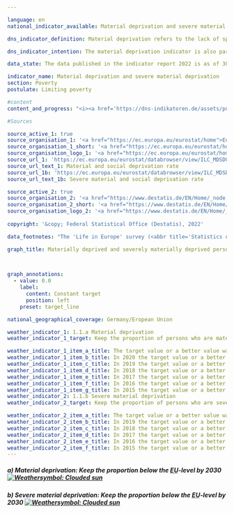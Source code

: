 ```yaml
---

language: en    
national_indicator_available: Material deprivation and severe material deprivation    

dns_indicator_definition: Material deprivation refers to the lack of specific consumer goods and the involuntary foregoing of discretionary consumption for financial reasons. The two indicators indicate the proportion of people out of the total population who are deemed to suffer material deprivation (1.1.a) or severe material deprivation (1.1.b). Material deprivation describes the situation of all people whose household meets at least three (four in the case of severe material deprivation) out of nine defined criteria reflecting the financial restrictions on the household.    

dns_indicator_intention: The material deprivation indicator is also part of the extensive poverty and wealth reporting conducted by the German Government. By identifying individual deficiencies, it is intended to map the types of personal circumstances in which a risk of poverty exists. The aim of the fight against material deprivation is to ensure that the percentages of persons in Germany who are materially deprived and who are severely materially deprived should both be below the average for the European Union.    

data_state: The data published in the indicator report 2022 is as of 30.11.2022. The data shown on this platform is updated regularly, so that more current data may be available online than published in the <a href="https://dns-indikatoren.de/assets/publications/reports/en/2022.pdf">indicator report 2022</a>.    

indicator_name: Material deprivation and severe material deprivation    
section: Poverty    
postulate: Limiting poverty    

#content     
content_and_progress: "<i><a href='https://dns-indikatoren.de/assets/publications/reports/en/2022.pdf'>Text from the Indicator Report 2022 </a></i><br>The data are drawn from the <abbr title='European Union'>EU</abbr>-wide harmonised annual Statistics on Income and Living Conditions (<abbr title='Statistics on Income and Living Conditions'>EU-SILC</abbr>), the results of a survey conducted in Germany by the Federal Statistical Office in cooperation with the statistical offices of the various Länder under the title 'Living in Europe”. This involves some 14,000 private households in Germany, which voluntarily provide information about their income and living conditions annually.<br>Both indicators show the percentage of the population who, in their own estimation, involuntarily forego consumption or experience shortages in several areas for financial reasons. Purchases of selected lifestyle items considered in Europe to be appropriate, desirable or even essential were used as evaluation criteria. These nine criteria used to define material deprivation are standardised for all countries in which the <abbr title='Statistics on Income and Living Conditions'>EU-SILC</abbr> survey is conducted, which makes <abbr title='European Union'>EU</abbr>-wide comparisons possible.<br>Specifically, the nine attributes are as follows: the lack of a car, a washing machine, a colour TV or a telephone in the household (in each case because the household is unable to afford one), a financial problem paying rent, mortgage or utility bills on time, being unable to provide for adequate heating in the home, being unable to eat meat, fish or an equivalent vegetarian meal every second day, not being able to spend a one-week holiday away from home each year or being unable to meet unexpected expenditure of a specific amount (<abbr title='Euro'>EUR</abbr> 1,050 in 2018) from the household budget.<br>Material deprivation is associated with the problem of social exclusion, because participation in social life is jeopardised by a lack of funds. This measure of severe material deprivation is also part of the 'poverty or social exclusion” indicator, which is used to measure progress towards one of the five headline targets of the Europe 2020 strategy (combating poverty and social exclusion).<br>In 2018, 7.8% of the population in Germany were classed as materially deprived, while 3.1% were subject to severe material deprivation. The corresponding values in 2010 were 11.1% and 4.5% respectively, and they were even slightly higher in some cases in the years immediately following. The level has thus shown a slight fall over time, similar to that in the <abbr title='European Union'>EU</abbr> as a whole. The average values for people in the <abbr title='European Union'>EU</abbr>, however, are considerably higher on both counts than the corresponding values for Germany. In 2018, for instance, the materially deprived proportion of the <abbr title='European Union'>EU</abbr> population, as estimated by the Statistical Office of the European Union (Eurostat), was 13.1%, which is more than half the German figure. A total of 5.9% were classed as severely materially deprived. This quota is 90% higher than the corresponding value in Germany."    

#Sources    

source_active_1: true
source_organisation_1: '<a href="https://ec.europa.eu/eurostat/home">Eurostat</a>'
source_organisation_1_short: '<a href="https://ec.europa.eu/eurostat/home">Eurostat</a>'
source_organisation_logo_1: '<a href="https://ec.europa.eu/eurostat/home"><img src="https://dnsUpgradeEnvironment.github.io/dns-indicators/en/public/OrgImgDe/eurostat.png" alt="Eurostat" title=" Click here to visit the homepage of the organizationEurostat" style="height:60px; width:148px; border: transparent"/></a>'
source_url_1: 'https://ec.europa.eu/eurostat/databrowser/view/ILC_MDSD07/default/table?lang=en'
source_url_text_1: Material and social deprivation rate
source_url_1b: 'https://ec.europa.eu/eurostat/databrowser/view/ILC_MDSD11__custom_3696252/default/table?lang=en'
source_url_text_1b: Severe material and social deprivation rate

source_active_2: true
source_organisation_2: '<a href="https://www.destatis.de/EN/Home/_node.html">Federal Statistical Office</a>'
source_organisation_2_short: '<a href="https://www.destatis.de/EN/Home/_node.html">Federal Statistical Office</a>'
source_organisation_logo_2: '<a href="https://www.destatis.de/EN/Home/_node.html"><img src="https://dnsUpgradeEnvironment.github.io/dns-indicators/en/public/OrgImgDe/destatis.png" alt="Federal Statistical Office" title=" Click here to visit the homepage of the organizationFederal Statistical Office" style="height:60px; width:148px; border: transparent"/></a>'
    
copyright: '&copy; Federal Statistical Office (Destatis), 2022'    

data_footnotes: "The 'Life in Europe' survey (<abbr title='Statistics on Income and Living Conditions'>EU-SILC</abbr>), which was previously conducted separately, was integrated into the microcensus as a sub-sample in 2020. Due to the change from a voluntary survey to a survey requiring information in part, combined with a new sample composition, it is not possible to compare the data of the survey year 2020 with previous years (break in time series).<br>• 2010 to 2019: <abbr title='European Union consisting of 28 member states'>EU-28</abbr>, from 2020: <abbr title='European Union consisting of 27 member states'>EU-27</abbr>.<br>• 2019 data estimated by Eurostat.<br>• 2020 final results, 2021 initial results."    

graph_title: Materially deprived and severely materially deprived persons    

    

graph_annotations:
  - value: 0.0
    label:
      content: Constant target
      position: left
    preset: target_line        

national_geographical_coverage: Germany/Eropean Union    

weather_indicator_1: 1.1.a Material deprivation
weather_indicator_1_target: Keep the proportion of persons who are materially deprived considerably below the <abbr title='European Union'>EU</abbr>-level by 2030

weather_indicator_1_item_a_title: The target value or a better value was achieved last year, but the average change points in the direction of deterioration.
weather_indicator_1_item_b_title: In 2020 the target value or a better value was achieved, but the average change pointed in the direction of deterioration.
weather_indicator_1_item_c_title: In 2019 the target value or a better value was achieved, but the average change pointed in the direction of deterioration.
weather_indicator_1_item_d_title: In 2018 the target value or a better value was achieved, but the average change pointed in the direction of deterioration.
weather_indicator_1_item_e_title: In 2017 the target value or a better value was achieved, but the average change pointed in the direction of deterioration.
weather_indicator_1_item_f_title: In 2016 the target value or a better value was achieved and the average change did not point in the direction of deterioration.
weather_indicator_1_item_g_title: In 2015 the target value or a better value was achieved, but the average change pointed in the direction of deterioration.
weather_indicator_2: 1.1.b Severe material deprivation
weather_indicator_2_target: Keep the proportion of persons who are severely materially deprived considerably below the <abbr title='European Union'>EU</abbr> level by 2030

weather_indicator_2_item_a_title: The target value or a better value was achieved last year, but the average change points in the direction of deterioration.
weather_indicator_2_item_b_title: In 2019 the target value or a better value was achieved, but the average change pointed in the direction of deterioration.
weather_indicator_2_item_c_title: In 2018 the target value or a better value was achieved, but the average change pointed in the direction of deterioration.
weather_indicator_2_item_d_title: In 2017 the target value or a better value was achieved, but the average change pointed in the direction of deterioration.
weather_indicator_2_item_e_title: In 2016 the target value or a better value was achieved and the average change did not point in the direction of deterioration.
weather_indicator_2_item_f_title: In 2015 the target value or a better value was achieved, but the average change pointed in the direction of deterioration.    
---
```



<div>
  <div class="my-header">
    <h5>a) Material deprivation: Keep the proportion below the <abbr title='European Union'>EU</abbr>-level by 2030
      <a href="https://dnsUpgradeEnvironment.github.io/dns-indicators/en/status"><img src="https://g205sdgs.github.io/sdg-indicators/public/Wettersymbole/Leicht bewölkt.png" title="In 2021 the target value or a better value was achieved, but the average change pointed in the direction of deterioration." alt="Weathersymbol: Clouded sun"/>
      </a>
    </h5>
  </div>
  <div class="my-header-note">
  </div>
</div>
<div>
  <div class="my-header">
    <h5>b) Severe material deprivation: Keep the proportion below the <abbr title='European Union'>EU</abbr>-level by 2030
      <a href="https://dnsUpgradeEnvironment.github.io/dns-indicators/en/status"><img src="https://g205sdgs.github.io/sdg-indicators/public/Wettersymbole/Leicht bewölkt.png" title="In 2020 the target value or a better value was achieved, but the average change pointed in the direction of deterioration." alt="Weathersymbol: Clouded sun"/>
      </a>
    </h5>
  </div>
  <div class="my-header-note">
  </div>
</div>